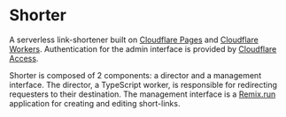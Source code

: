 # Shorter

A serverless link-shortener built on [Cloudflare Pages](https://pages.cloudflare.com) and [Cloudflare Workers](https://workers.dev).
Authentication for the admin interface is provided by [Cloudflare Access](https://www.cloudflare.com/teams/access/).

Shorter is composed of 2 components: a director and a management interface.
The director, a TypeScript worker, is responsible for redirecting requesters to their destination.
The management interface is a [Remix.run](https://remix.run) application for creating and editing short-links.
